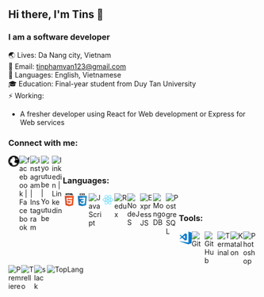 ## Hi there, I'm Tins 👋

### I am a software developer

🌏 Lives: Da Nang city, Vietnam <br/>
📨 Email: tinphamvan123@gmail.com <br/>
📕 Languages: English, Vietnamese <br/>
🎓 Education: Final-year student from Duy Tan University <br/>
⚡ Working:

- A fresher developer using React for Web development or Express for Web services

### Connect with me:

[<img align="left" alt="tinspham.dev" width="22px" src="https://raw.githubusercontent.com/iconic/open-iconic/master/svg/globe.svg" />][website]
[<img align="left" alt="facebook | Facebook" width="22px" src="https://cdn.jsdelivr.net/npm/simple-icons@v3/icons/facebook.svg" />][facebook]
[<img align="left" alt="instagram | Instagram" width="22px" src="https://cdn.jsdelivr.net/npm/simple-icons@v3/icons/instagram.svg" />][instagram]
[<img align="left" alt="youtube | Youtube" width="22px" src="https://simpleicons.org/icons/youtube.svg" />][youtube]
[<img align="left" alt="linkedin | Linkedin" width="22px" src="https://simpleicons.org/icons/logmein.svg" />][linkedin]
<br />

### Languages:

[<img align="left" alt="HTML5" width="26px" src="https://raw.githubusercontent.com/github/explore/80688e429a7d4ef2fca1e82350fe8e3517d3494d/topics/html/html.png" />][webdevplaylist]
[<img align="left" alt="CSS3" width="26px" src="https://raw.githubusercontent.com/github/explore/80688e429a7d4ef2fca1e82350fe8e3517d3494d/topics/css/css.png" />][webdevplaylist]
[<img align="left" alt="JavaScript" width="26px" src="https://img.icons8.com/dusk/64/000000/javascript-logo.png" />][webdevplaylist]
[<img align="left" alt="React" width="26px" src="https://raw.githubusercontent.com/github/explore/80688e429a7d4ef2fca1e82350fe8e3517d3494d/topics/react/react.png" />][webdevplaylist]
[<img align="left" alt="Redux" width="26px" src="https://img.icons8.com/color/48/000000/redux.png" />][webdevplaylist]
[<img align="left" alt="NodeJS" width="26px" src="https://img.icons8.com/color/48/000000/nodejs.png" />][webdevplaylist]
[<img align="left" alt="ExpressJS" width="26px" src="https://d2eip9sf3oo6c2.cloudfront.net/tags/images/000/000/359/full/expressjslogo.png" />][webdevplaylist]
[<img align="left" alt="MongoDB" width="26px" src="https://img.icons8.com/color/48/000000/mongodb.png" />][webdevplaylist]
[<img align="left" alt="PostgreSQL" width="26px" src="https://img.icons8.com/color/48/000000/postgreesql.png" />][webdevplaylist]

<br />

### Tools:

[<img align="left" alt="Visual Studio Code" width="26px" src="https://raw.githubusercontent.com/github/explore/80688e429a7d4ef2fca1e82350fe8e3517d3494d/topics/visual-studio-code/visual-studio-code.png" />][webdevplaylist]
[<img align="left" alt="Git" width="26px" src="https://img.icons8.com/color/48/000000/git.png" />][webdevplaylist]
[<img align="left" alt="GitHub" width="26px" src="https://img.icons8.com/nolan/64/github.png"/>][webdevplaylist]
[<img align="left" alt="Terminal" width="26px" src="https://img.icons8.com/fluent/48/000000/console.png" />][webdevplaylist]
[<img align="left" alt="Katalon" width="26px" src="https://d1h3p5fzmizjvp.cloudfront.net/wp-content/uploads/2019/10/22154517/katalon_icon_color_normal.png" />][webdevplaylist]
[<img align="left" alt="Photoshop" width="26px" src="https://img.icons8.com/fluent/50/000000/adobe-photoshop.png" />][webdevplaylist]
[<img align="left" alt="Premiere" width="26px" src="https://img.icons8.com/color/48/000000/adobe-premiere-pro.png" />][webdevplaylist]
[<img align="left" alt="Trello" width="26px" src="https://img.icons8.com/color/48/000000/trello.png" />][webdevplaylist]
[<img align="left" alt="slack" width="26px" src="https://img.icons8.com/color/48/000000/slack-new.png" />][webdevplaylist]

<br />
<br />

<img align="left" alt="TopLang" src="https://github-readme-stats.vercel.app/api?username=tinspham209" />

[website]: https://tinspham.surge.sh
[facebook]: https://fb.com/tinspham.209
[instagram]: https://instagram.com/phamthitins
[youtube]: https://www.youtube.com/channel/UC7Yl-1r1qQwSB1Rej2UlaNQ/
[linkedin]: https://www.linkedin.com/in/phamvantins/
[webdevplaylist]: https://tinspham.surge.sh
